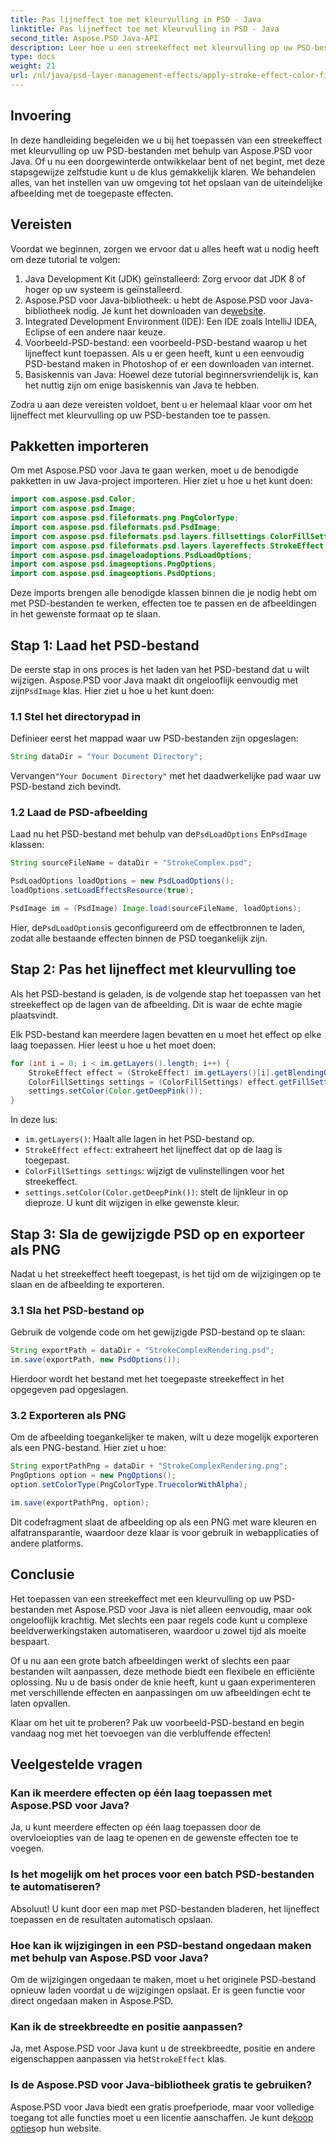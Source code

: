 ```yaml
---
title: Pas lijneffect toe met kleurvulling in PSD - Java
linktitle: Pas lijneffect toe met kleurvulling in PSD - Java
second_title: Aspose.PSD Java-API
description: Leer hoe u een streekeffect met kleurvulling op uw PSD-bestanden kunt toepassen met Aspose.PSD voor Java. Volg deze stapsgewijze handleiding om uw afbeeldingen eenvoudig te verbeteren.
type: docs
weight: 21
url: /nl/java/psd-layer-management-effects/apply-stroke-effect-color-fill-psd/
---
```

## Invoering

In deze handleiding begeleiden we u bij het toepassen van een streekeffect met kleurvulling op uw PSD-bestanden met behulp van Aspose.PSD voor Java. Of u nu een doorgewinterde ontwikkelaar bent of net begint, met deze stapsgewijze zelfstudie kunt u de klus gemakkelijk klaren. We behandelen alles, van het instellen van uw omgeving tot het opslaan van de uiteindelijke afbeelding met de toegepaste effecten.

## Vereisten

Voordat we beginnen, zorgen we ervoor dat u alles heeft wat u nodig heeft om deze tutorial te volgen:

1. Java Development Kit (JDK) geïnstalleerd: Zorg ervoor dat JDK 8 of hoger op uw systeem is geïnstalleerd.
2.  Aspose.PSD voor Java-bibliotheek: u hebt de Aspose.PSD voor Java-bibliotheek nodig. Je kunt het downloaden van de[website](https://releases.aspose.com/psd/java/).
3. Integrated Development Environment (IDE): Een IDE zoals IntelliJ IDEA, Eclipse of een andere naar keuze.
4. Voorbeeld-PSD-bestand: een voorbeeld-PSD-bestand waarop u het lijneffect kunt toepassen. Als u er geen heeft, kunt u een eenvoudig PSD-bestand maken in Photoshop of er een downloaden van internet.
5. Basiskennis van Java: Hoewel deze tutorial beginnersvriendelijk is, kan het nuttig zijn om enige basiskennis van Java te hebben.

Zodra u aan deze vereisten voldoet, bent u er helemaal klaar voor om het lijneffect met kleurvulling op uw PSD-bestanden toe te passen.

## Pakketten importeren

Om met Aspose.PSD voor Java te gaan werken, moet u de benodigde pakketten in uw Java-project importeren. Hier ziet u hoe u het kunt doen:

```java
import com.aspose.psd.Color;
import com.aspose.psd.Image;
import com.aspose.psd.fileformats.png.PngColorType;
import com.aspose.psd.fileformats.psd.PsdImage;
import com.aspose.psd.fileformats.psd.layers.fillsettings.ColorFillSettings;
import com.aspose.psd.fileformats.psd.layers.layereffects.StrokeEffect;
import com.aspose.psd.imageloadoptions.PsdLoadOptions;
import com.aspose.psd.imageoptions.PngOptions;
import com.aspose.psd.imageoptions.PsdOptions;
```

Deze imports brengen alle benodigde klassen binnen die je nodig hebt om met PSD-bestanden te werken, effecten toe te passen en de afbeeldingen in het gewenste formaat op te slaan.

## Stap 1: Laad het PSD-bestand

 De eerste stap in ons proces is het laden van het PSD-bestand dat u wilt wijzigen. Aspose.PSD voor Java maakt dit ongelooflijk eenvoudig met zijn`PsdImage` klas. Hier ziet u hoe u het kunt doen:

### 1.1 Stel het directorypad in

Definieer eerst het mappad waar uw PSD-bestanden zijn opgeslagen:

```java
String dataDir = "Your Document Directory";
```

 Vervangen`"Your Document Directory"` met het daadwerkelijke pad waar uw PSD-bestand zich bevindt.

### 1.2 Laad de PSD-afbeelding

 Laad nu het PSD-bestand met behulp van de`PsdLoadOptions` En`PsdImage` klassen:

```java
String sourceFileName = dataDir + "StrokeComplex.psd";

PsdLoadOptions loadOptions = new PsdLoadOptions();
loadOptions.setLoadEffectsResource(true);

PsdImage im = (PsdImage) Image.load(sourceFileName, loadOptions);
```

 Hier, de`PsdLoadOptions`is geconfigureerd om de effectbronnen te laden, zodat alle bestaande effecten binnen de PSD toegankelijk zijn.

## Stap 2: Pas het lijneffect met kleurvulling toe

Als het PSD-bestand is geladen, is de volgende stap het toepassen van het streekeffect op de lagen van de afbeelding. Dit is waar de echte magie plaatsvindt.

Elk PSD-bestand kan meerdere lagen bevatten en u moet het effect op elke laag toepassen. Hier leest u hoe u het moet doen:

```java
for (int i = 0; i < im.getLayers().length; i++) {
    StrokeEffect effect = (StrokeEffect) im.getLayers()[i].getBlendingOptions().getEffects()[0];
    ColorFillSettings settings = (ColorFillSettings) effect.getFillSettings();
    settings.setColor(Color.getDeepPink());
}
```

In deze lus:

- `im.getLayers()`: Haalt alle lagen in het PSD-bestand op.
- `StrokeEffect effect`: extraheert het lijneffect dat op de laag is toegepast.
- `ColorFillSettings settings`: wijzigt de vulinstellingen voor het streekeffect.
- `settings.setColor(Color.getDeepPink())`: stelt de lijnkleur in op dieproze. U kunt dit wijzigen in elke gewenste kleur.

## Stap 3: Sla de gewijzigde PSD op en exporteer als PNG

Nadat u het streekeffect heeft toegepast, is het tijd om de wijzigingen op te slaan en de afbeelding te exporteren.

### 3.1 Sla het PSD-bestand op

Gebruik de volgende code om het gewijzigde PSD-bestand op te slaan:

```java
String exportPath = dataDir + "StrokeComplexRendering.psd";
im.save(exportPath, new PsdOptions());
```

Hierdoor wordt het bestand met het toegepaste streekeffect in het opgegeven pad opgeslagen.

### 3.2 Exporteren als PNG

Om de afbeelding toegankelijker te maken, wilt u deze mogelijk exporteren als een PNG-bestand. Hier ziet u hoe:

```java
String exportPathPng = dataDir + "StrokeComplexRendering.png";
PngOptions option = new PngOptions();
option.setColorType(PngColorType.TruecolorWithAlpha);

im.save(exportPathPng, option);
```

Dit codefragment slaat de afbeelding op als een PNG met ware kleuren en alfatransparantie, waardoor deze klaar is voor gebruik in webapplicaties of andere platforms.

## Conclusie

Het toepassen van een streekeffect met een kleurvulling op uw PSD-bestanden met Aspose.PSD voor Java is niet alleen eenvoudig, maar ook ongelooflijk krachtig. Met slechts een paar regels code kunt u complexe beeldverwerkingstaken automatiseren, waardoor u zowel tijd als moeite bespaart.

Of u nu aan een grote batch afbeeldingen werkt of slechts een paar bestanden wilt aanpassen, deze methode biedt een flexibele en efficiënte oplossing. Nu u de basis onder de knie heeft, kunt u gaan experimenteren met verschillende effecten en aanpassingen om uw afbeeldingen echt te laten opvallen.

Klaar om het uit te proberen? Pak uw voorbeeld-PSD-bestand en begin vandaag nog met het toevoegen van die verbluffende effecten!

## Veelgestelde vragen

### Kan ik meerdere effecten op één laag toepassen met Aspose.PSD voor Java?
Ja, u kunt meerdere effecten op één laag toepassen door de overvloeiopties van de laag te openen en de gewenste effecten toe te voegen.

### Is het mogelijk om het proces voor een batch PSD-bestanden te automatiseren?
Absoluut! U kunt door een map met PSD-bestanden bladeren, het lijneffect toepassen en de resultaten automatisch opslaan.

### Hoe kan ik wijzigingen in een PSD-bestand ongedaan maken met behulp van Aspose.PSD voor Java?
Om de wijzigingen ongedaan te maken, moet u het originele PSD-bestand opnieuw laden voordat u de wijzigingen opslaat. Er is geen functie voor direct ongedaan maken in Aspose.PSD.

### Kan ik de streekbreedte en positie aanpassen?
 Ja, met Aspose.PSD voor Java kunt u de streekbreedte, positie en andere eigenschappen aanpassen via het`StrokeEffect` klas.

### Is de Aspose.PSD voor Java-bibliotheek gratis te gebruiken?
 Aspose.PSD voor Java biedt een gratis proefperiode, maar voor volledige toegang tot alle functies moet u een licentie aanschaffen. Je kunt de[koop opties](https://purchase.aspose.com/buy)op hun website.